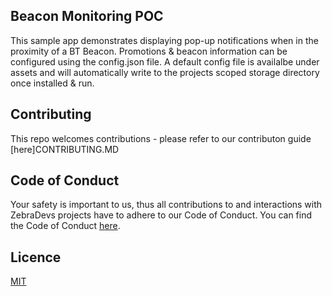 ## Beacon Monitoring POC
This sample app demonstrates displaying pop-up notifications when in the proximity of a BT Beacon. Promotions & beacon information can be configured using the config.json file. A default config file is availalbe under assets and will automatically write to the projects scoped storage directory once installed & run.

## Contributing
This repo welcomes contributions - please refer to our contributon guide [here]CONTRIBUTING.MD

## Code of Conduct
Your safety is important to us, thus all contributions to and interactions with ZebraDevs projects have to adhere to our Code of Conduct.
You can find the Code of Conduct [here](Code_of_Conduct.md).

## Licence
[MIT](LICENSE.txt)
